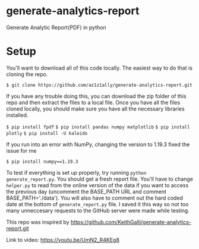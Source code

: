 # generate-analytics-report
Generate Analytic Report(PDF) in python

# Setup
You'll want to download all of this code locally. The easiest way to do that is cloning the repo.

`$ git clone https://github.com/az1z1ally/generate-analytics-report.git`

If you have any trouble doing this, you can download the zip folder of this repo and then extract the files to a local file. Once you have all the files cloned locally, you should make sure you have all the necessary libraries installed.

`$ pip install fpdf`
`$ pip install pandas numpy matplotlib`
`$ pip install plotly`
`$ pip install -U kaleido`

If you run into an error with NumPy, changing the version to 1.19.3 fixed the issue for me

`$ pip install numpy==1.19.3`

To test if everything is set up properly, try running `python generate_report.py`. You should get a fresh report file. You'll have to change `helper.py` to read from the online version of the data if you want to access the previous day (uncomment the BASE_PATH URL and comment BASE_PATH='./data'). You will also have to comment out the hard coded date at the bottom of `generate_report.py` file. I saved it this way so not too many unneccesary requests to the GitHub server were made while testing.

This repo was inspired by https://github.com/KeithGalli/generate-analytics-report.git

Link to video: https://youtu.be/UmN2_R4KEg8

